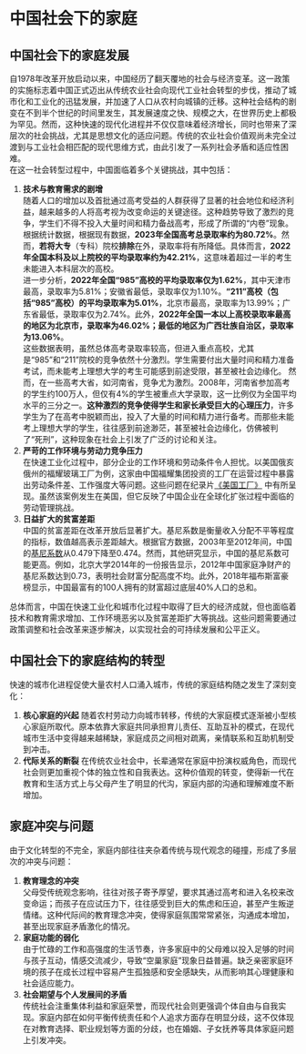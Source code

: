 # 中国社会下的家庭
## 中国社会下的家庭发展
自1978年改革开放启动以来，中国经历了翻天覆地的社会与经济变革。这一政策的实施标志着中国正式迈出从传统农业社会向现代工业社会转型的步伐，推动了城市化和工业化的迅猛发展，并加速了人口从农村向城镇的迁移。这种社会结构的剧变在不到半个世纪的时间里发生，其发展速度之快、规模之大，在世界历史上都极为罕见。然而，这种快速的现代化进程并不仅仅意味着经济增长，同时也带来了深层次的社会挑战，尤其是思想文化的适应问题。传统的农业社会价值观尚未完全过渡到与工业社会相匹配的现代思维方式，由此引发了一系列社会矛盾和适应性困难。  
在这一社会转型过程中，中国面临着多个关键挑战，其中包括：  
1. **技术与教育需求的剧增**  
  随着人口的增加以及首批通过高考受益的人群获得了显著的社会地位和经济利益，越来越多的人将高考视为改变命运的关键途径。这种趋势导致了激烈的竞争，学生们不得不投入大量时间和精力备战高考，形成了所谓的“内卷”现象。  
  根据统计数据，根据现有数据，**2023年全国高考总录取率约为80.72%**。然而，**若将大专**（专科）院校**排除**在外，录取率将有所降低。具体而言，**2022年全国本科及以上院校的平均录取率约为42.21%**，这意味着超过一半的考生未能进入本科层次的高校。  
  进一步分析，**2022年全国“985”高校的平均录取率仅为1.62%**，其中天津市最高，录取率为5.81%；安徽省最低，录取率仅为1.10%。**“211”高校（包括“985”高校）的平均录取率为5.01%**，北京市最高，录取率为13.99%；广东省最低，录取率仅为2.74%。此外，**2022年全国一本以上高校录取率最高的地区为北京市，录取率为46.02%；最低的地区为广西壮族自治区，录取率为13.06%**。  
  这些数据表明，虽然总体高考录取率较高，但进入重点高校，尤其是“985”和“211”院校的竞争依然十分激烈。学生需要付出大量时间和精力准备考试，而未能考上理想大学的考生可能感到前途受限，甚至被社会边缘化。
然而，在一些高考大省，如河南省，竞争尤为激烈。2008年，河南省参加高考的学生约100万人，但仅有4%的学生被重点大学录取，这一比例仅为全国平均水平的三分之一。**这种激烈的竞争使得学生和家长承受巨大的心理压力**，许多学生为了在高考中脱颖而出，投入了大量的时间和精力进行备考。而那些未能考上理想大学的学生，往往感到前途渺茫，甚至被社会边缘化，仿佛被判了“死刑”，这种现象在社会上引发了广泛的讨论和关注。  
2. **严苛的工作环境与劳动力竞争压力**  
  在快速工业化过程中，部分企业的工作环境和劳动条件令人担忧。以美国俄亥俄州的福耀玻璃工厂为例，这家由中国福耀集团投资的工厂在运营过程中暴露出劳动条件差、工作强度大等问题。这些问题在纪录片[《美国工厂》](https://zh.wikipedia.org/wiki/%E7%BE%8E%E5%9C%8B%E5%B7%A5%E5%BB%A0) 中有所呈现。虽然该案例发生在美国，但它反映了中国企业在全球化扩张过程中面临的劳动管理挑战。  
3. **日益扩大的贫富差距**  
  中国的贫富差距在改革开放后显著扩大。基尼系数是衡量收入分配不平等程度的指标，数值越高表示差距越大。根据官方数据，2003年至2012年间，中国的[基尼系数](https://zh.wikipedia.org/zh-cn/%E5%9F%BA%E5%B0%BC%E7%B3%BB%E6%95%B0)从0.479下降至0.474。然而，其他研究显示，中国的基尼系数可能更高。例如，北京大学2014年的一份报告显示，2012年中国家庭净财产的基尼系数达到0.73，表明社会财富分配高度不均。此外，2018年福布斯富豪榜显示，中国最富有的100人拥有的财富超过底层40%人口的总和。  

总体而言，中国在快速工业化和城市化过程中取得了巨大的经济成就，但也面临着技术和教育需求增加、工作环境恶劣以及贫富差距扩大等挑战。这些问题需要通过政策调整和社会改革来逐步解决，以实现社会的可持续发展和公平正义。

## 中国社会下的家庭结构的转型
快速的城市化进程促使大量农村人口涌入城市，传统的家庭结构随之发生了深刻变化：  
1. **核心家庭的兴起**
  随着农村劳动力向城市转移，传统的大家庭模式逐渐被小型核心家庭所取代。原本依靠大家庭共同承担育儿责任、互助互补的模式，在现代城市生活中变得越来越稀缺，家庭成员之间相对疏离，亲情联系和互助机制受到冲击。
2. **代际关系的断裂**
  在传统农业社会中，长辈通常在家庭中扮演权威角色，而现代社会则更加重视个体的独立性和自我表达。这种价值观的转变，使得新一代在教育和生活方式上与父母产生了明显的代沟，家庭内部的沟通和理解难度不断增加。

## 家庭冲突与问题
由于文化转型的不完全，家庭内部往往夹杂着传统与现代观念的碰撞，形成了多层次的冲突与问题：  
1. **教育理念的冲突**  
  父母受传统观念影响，往往对孩子寄予厚望，要求其通过高考和进入名校来改变命运；而孩子在应试压力下，往往感受到巨大的焦虑和压迫，甚至产生叛逆情绪。这种代际间的教育理念冲突，使得家庭氛围常常紧张，沟通成本增加，甚至出现家庭矛盾激化的情况。
2. **家庭功能的弱化**  
  由于忙碌的工作和高强度的生活节奏，许多家庭中的父母难以投入足够的时间与孩子互动，情感交流减少，导致“空巢家庭”现象日益普遍。缺乏亲密家庭环境的孩子在成长过程中容易产生孤独感和安全感缺失，从而影响其心理健康和社会适应能力。​
3. **社会期望与个人发展间的矛盾**  
  传统社会注重集体利益和家庭荣誉，而现代社会则更强调个体自由与自我实现。家庭内部在如何平衡传统责任和个人追求方面存在明显分歧，这不仅体现在对教育选择、职业规划等方面的分歧，也在婚姻、子女抚养等具体家庭问题上引发冲突。
